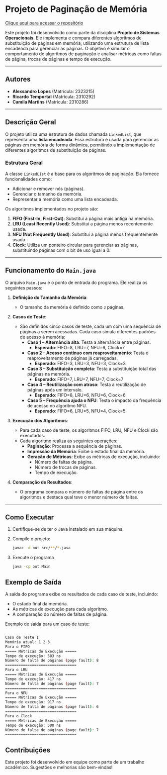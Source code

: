 # Projeto de Paginação de Memória

[Clique aqui para acessar o repositório](https://github.com/AlexsandroLBS/PaginacaoSO)

Este projeto foi desenvolvido como parte da disciplina **Projeto de Sistemas Operacionais**. Ele implementa e compara diferentes algoritmos de substituição de páginas em memória, utilizando uma estrutura de lista encadeada para gerenciar as páginas. O objetivo é simular o comportamento de algoritmos de paginação e analisar métricas como faltas de página, trocas de páginas e tempo de execução.

---

## **Autores**
- **Alexsandro Lopes** (Matrícula: 2323215)
- **Ricardo Temportal** (Matrícula: 2310292)
- **Camila Martins** (Matrícula: 2310286)

---

## **Descrição Geral**
O projeto utiliza uma estrutura de dados chamada `LinkedList`, que representa uma **lista encadeada**. Essa estrutura é usada para gerenciar as páginas em memória de forma dinâmica, permitindo a implementação de diferentes algoritmos de substituição de páginas.

### **Estrutura Geral**
A classe `LinkedList` é a base para os algoritmos de paginação. Ela fornece funcionalidades como:
- Adicionar e remover nós (páginas).
- Gerenciar o tamanho da memória.
- Representar a memória como uma lista encadeada.

Os algoritmos implementados no projeto são:
1. **FIFO (First-In, First-Out)**: Substitui a página mais antiga na memória.
2. **LRU (Least Recently Used)**: Substitui a página menos recentemente usada.
3. **NFU (Not Frequently Used)**: Substitui a página menos frequentemente usada.
4. **Clock**: Utiliza um ponteiro circular para gerenciar as páginas, substituindo páginas com o bit de uso igual a 0.

---

## **Funcionamento do `Main.java`**
O arquivo `Main.java` é o ponto de entrada do programa. Ele realiza os seguintes passos:

1. **Definição do Tamanho da Memória**:
   - O tamanho da memória é definido como `3` páginas.

2. **Casos de Teste**:
   - São definidos cinco casos de teste, cada um com uma sequência de páginas a serem acessadas. Cada caso simula diferentes padrões de acesso à memória:
     - **Caso 1 – Alternância alta**: Testa a alternância entre páginas.
       - **Esperado**: FIFO=8, LRU=7, NFU=6, Clock=7
     - **Caso 2 – Acesso contínuo com reaproveitamento**: Testa o reaproveitamento de páginas já carregadas.
       - **Esperado**: FIFO=3, LRU=3, NFU=3, Clock=3
     - **Caso 3 – Substituição completa**: Testa a substituição total das páginas na memória.
       - **Esperado**: FIFO=7, LRU=7, NFU=7, Clock=7
     - **Caso 4 – Reutilização com atraso**: Testa a reutilização de páginas após um intervalo.
       - **Esperado**: FIFO=8, LRU=6, NFU=6, Clock=6
     - **Caso 5 – Frequência ajuda o NFU**: Testa o impacto da frequência de acesso no algoritmo NFU.
       - **Esperado**: FIFO=6, LRU=5, NFU=4, Clock=5

    

3. **Execução dos Algoritmos**:
   - Para cada caso de teste, os algoritmos FIFO, LRU, NFU e Clock são executados.
   - Cada algoritmo realiza as seguintes operações:
     - **Paginação**: Processa a sequência de páginas.
     - **Impressão da Memória**: Exibe o estado final da memória.
     - **Geração de Métricas**: Exibe as métricas de execução, incluindo:
       - Número de faltas de página.
       - Número de trocas de páginas.
       - Tempo de execução.

4. **Comparação de Resultados**:
   - O programa compara o número de faltas de página entre os algoritmos e destaca qual teve o menor número de faltas.

---

## **Como Executar**
1. Certifique-se de ter o Java instalado em sua máquina.
2. Compile o projeto:
   ```bash
   javac -d out src/**/*.java
   ```

3. Execute o programa
    ```bash
    java -cp out Main
    ```


## **Exemplo de Saída**
A saída do programa exibe os resultados de cada caso de teste, incluindo:
- O estado final da memória.
- As métricas de execução para cada algoritmo.
- A comparação do número de faltas de página.

Exemplo de saída para um caso de teste:
```bash

Caso de Teste 1
Memória atual: 1 2 3
Para o FIFO
===== Métricas de Execução =====
Tempo de execução: 583 ns
Número de falta de páginas (page fault): 8
================================
Para o LRU
===== Métricas de Execução =====
Tempo de execução: 417 ns
Número de falta de páginas (page fault): 7
================================
Para o NFU
===== Métricas de Execução =====
Tempo de execução: 917 ns
Número de falta de páginas (page fault): 6
================================
Para o Clock
===== Métricas de Execução =====
Tempo de execução: 500 ns
Número de falta de páginas (page fault): 7
================================
```


## Contribuições
Este projeto foi desenvolvido em equipe como parte de um trabalho acadêmico. Sugestões e melhorias são bem-vindas!